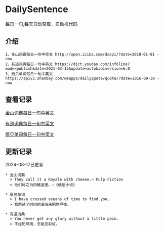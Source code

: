# DailySentence

每日一句,每天自动获取，自动推代码

## 介绍

```
1、金山词霸每日一句中英文 http://open.iciba.com/dsapi/?date=2018-01-01 - now
2、有道词典每日一句中英文 https://dict.youdao.com/infoline?mode=publish&date=2021-03-15&update=auto&apiversion=6.0
3、扇贝单词每日一句中英文 https://apiv3.shanbay.com/weapps/dailyquote/quote/?date=2016-09-30 - now
```

## 查看记录

[金山词霸每日一句中英文](./data/iciba/)

[有道词典每日一句中英文](./data/youdao/)

[扇贝单词每日一句中英文](./data/shanbay/)

## 更新记录
2024-08-17已更新 
```
* 金山词霸
  > They call it a Royale with cheese.— Pulp Fiction 
  > 他们称之为奶酪皇堡。—《低俗小说》

* 扇贝单词
  > I have crossed oceans of time to find you.
  > 我跨越了时间的瀚海来把你寻找。

* 有道词典
  > You never get any glory without a little pain.
  > 不经历风雨，怎能见彩虹。

```
